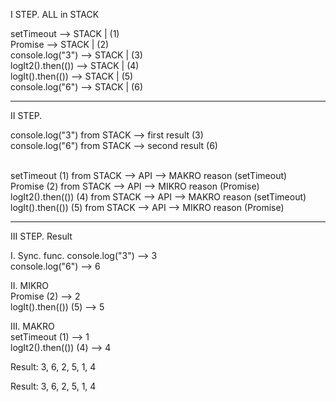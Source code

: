 I STEP. ALL in STACK

 setTimeout --> STACK | (1)  <br>
 Promise --> STACK | (2)  <br>
 console.log("3") --> STACK | (3)   <br>
 logIt2().then(()) --> STACK | (4)  <br>
 logIt().then(()) --> STACK | (5)  <br>
 console.log("6") --> STACK | (6)

---

II STEP.

console.log("3") from STACK --> first result (3)  <br>
console.log("6") from STACK --> second result (6)  <br>
<br>

setTimeout (1) from STACK --> API --> MAKRO reason (setTimeout)  <br>
Promise (2) from STACK --> API --> MIKRO reason (Promise)  <br>
logIt2().then(()) (4) from STACK --> API --> MAKRO reason (setTimeout)  <br>
logIt().then(()) (5) from STACK --> API --> MIKRO reason (Promise)  <br>

---

III STEP. Result  <br>

I. Sync. func.
console.log("3") --> 3  <br>
console.log("6") --> 6  <br>

II. MIKRO   <br>
Promise (2) --> 2  <br>
logIt().then(()) (5) --> 5  <br>

III. MAKRO  <br>
setTimeout (1) --> 1  <br>
logIt2().then(()) (4) --> 4  <br>


Result: 3, 6, 2, 5, 1, 4


Result: 3, 6, 2, 5, 1, 4
